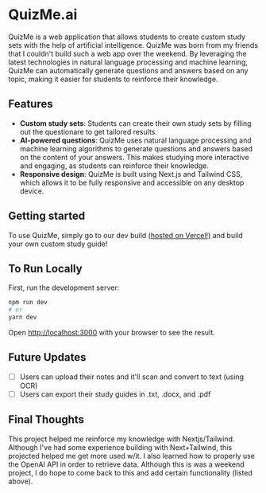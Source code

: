 # QuizMe.ai

QuizMe is a web application that allows students to create custom study sets with the help of artificial intelligence. QuizMe was born from my friends that I couldn't build such a web app over the weekend. By leveraging the latest technologies in natural language processing and machine learning, QuizMe can automatically generate questions and answers based on any topic, making it easier for students to reinforce their knowledge.

## Features
- **Custom study sets**: Students can create their own study sets by filling out the questionare to get tailored results.
- **AI-powered questions**: QuizMe uses natural language processing and machine learning algorithms to generate questions and answers based on the content of your answers. This makes studying more interactive and engaging, as students can reinforce their knowledge.
- **Responsive design**: QuizMe is built using Next.js and Tailwind CSS, which allows it to be fully responsive and accessible on any desktop device.

## Getting started

To use QuizMe, simply go to our dev build [(hosted on Vercel!)](https://quizme-eight.vercel.app) and build your own custom study guide!


## To Run Locally

First, run the development server:

```bash
npm run dev
# or
yarn dev
```

Open [http://localhost:3000](http://localhost:3000) with your browser to see the result.

## Future Updates 
- [ ] Users can upload their notes and it'll scan and convert to text (using OCR)
- [ ] Users can export their study guides in .txt, .docx, and .pdf

## Final Thoughts
This project helped me reinforce my knowledge with Nextjs/Tailwind. Although I've had some experience building with Next+Tailwind, this projected helped me get more used w/it. I also learned how to properly use the OpenAI API in order to retrieve data. Although this is was a weekend project, I do hope to come back to this and add certain functionality (listed above).

